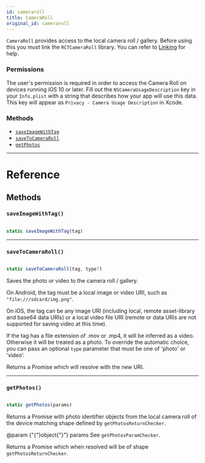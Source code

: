 ```yaml
---
id: cameraroll
title: CameraRoll
original_id: cameraroll
---
```


`CameraRoll` provides access to the local camera roll / gallery. Before using this you must link the `RCTCameraRoll` library. You can refer to [Linking](linking-libraries-ios) for help.

### Permissions

The user's permission is required in order to access the Camera Roll on devices running iOS 10 or later. Fill out the `NSCameraUsageDescription` key in your `Info.plist` with a string that describes how your app will use this data. This key will appear as `Privacy - Camera Usage Description` in Xcode.

### Methods

- [`saveImageWithTag`](cameraroll.md#saveimagewithtag)
- [`saveToCameraRoll`](cameraroll.md#savetocameraroll)
- [`getPhotos`](cameraroll.md#getphotos)

---

# Reference

## Methods

### `saveImageWithTag()`

```jsx

static saveImageWithTag(tag)

```

---

### `saveToCameraRoll()`

```jsx

static saveToCameraRoll(tag, type?)

```

Saves the photo or video to the camera roll / gallery.

On Android, the tag must be a local image or video URI, such as `"file:///sdcard/img.png"`.

On iOS, the tag can be any image URI (including local, remote asset-library and base64 data URIs) or a local video file URI (remote or data URIs are not supported for saving video at this time).

If the tag has a file extension of .mov or .mp4, it will be inferred as a video. Otherwise it will be treated as a photo. To override the automatic choice, you can pass an optional `type` parameter that must be one of 'photo' or 'video'.

Returns a Promise which will resolve with the new URI.

---

### `getPhotos()`

```jsx

static getPhotos(params)

```

Returns a Promise with photo identifier objects from the local camera roll of the device matching shape defined by `getPhotosReturnChecker`.

@param {"{"}object{"}"} params See `getPhotosParamChecker`.

Returns a Promise which when resolved will be of shape `getPhotosReturnChecker`.
